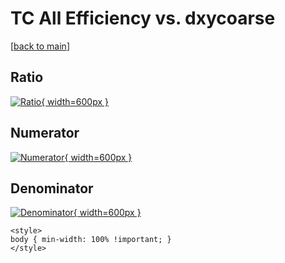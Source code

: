 # TC All Efficiency vs. dxycoarse

[[back to main](./)]



## Ratio

[![Ratio](../mtv/var/TC_0_eff_dxycoarse.png){ width=600px }](../mtv/var/TC_0_eff_dxycoarse.pdf)

## Numerator

[![Numerator](../mtv/num/TC_0_eff_dxycoarse_num0.png){ width=600px }](../mtv/num/TC_0_eff_dxycoarse_num0.pdf)

## Denominator

[![Denominator](../mtv/den/TC_0_eff_dxycoarse_den.png){ width=600px }](../mtv/den/TC_0_eff_dxycoarse_den.pdf)


``` {=html}
<style>
body { min-width: 100% !important; }
</style>
```
